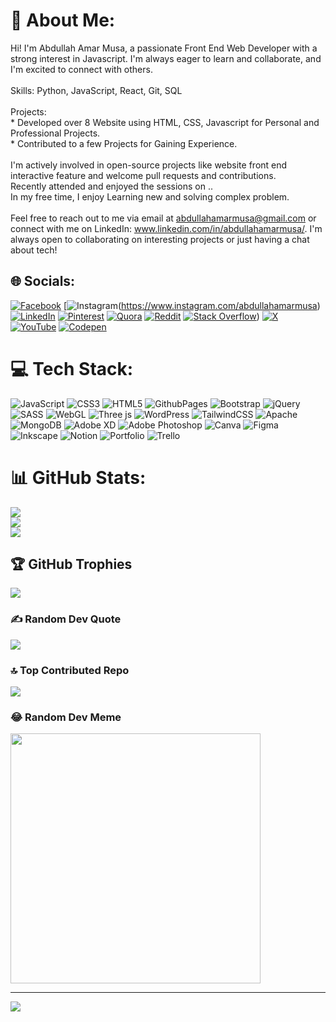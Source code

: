# 💫 About Me:
Hi! I'm Abdullah Amar Musa, a passionate Front End Web Developer with a strong interest in Javascript. I'm always eager to learn and collaborate, and I'm excited to connect with others.<br><br>Skills: Python, JavaScript, React, Git, SQL<br><br>Projects:<br>* Developed over 8 Website using HTML, CSS, Javascript for Personal and Professional Projects.<br>* Contributed to a few Projects for Gaining Experience.<br><br>I'm actively involved in open-source projects like website front end interactive feature and welcome pull requests and contributions.<br>Recently attended  and enjoyed the sessions on ..<br>In my free time, I enjoy Learning new and solving complex problem.<br><br>Feel free to reach out to me via email at abdullahamarmusa@gmail.com or connect with me on LinkedIn: www.linkedin.com/in/abdullahamarmusa/. I'm always open to collaborating on interesting projects or just having a chat about tech!


## 🌐 Socials:
[![Facebook](https://img.shields.io/badge/Facebook-%231877F2.svg?logo=Facebook&logoColor=white)](https://facebook.com/abdullahamarmusa.bd) [![Instagram](https://img.shields.io/badge/Instagram-%23E4405F.svg?logo=Instagram&logoColor=white)(https://www.instagram.com/abdullahamarmusa) [![LinkedIn](https://img.shields.io/badge/LinkedIn-%230077B5.svg?logo=linkedin&logoColor=white)](https://linkedin.com/in/abdullahamarmusa) [![Pinterest](https://img.shields.io/badge/Pinterest-%23E60023.svg?logo=Pinterest&logoColor=white)](https://pinterest.com/abdullahamarmusa) [![Quora](https://img.shields.io/badge/Quora-%23B92B27.svg?logo=Quora&logoColor=white)](https://quora.com/profile/abdullahamarmusa) [![Reddit](https://img.shields.io/badge/Reddit-%23FF4500.svg?logo=Reddit&logoColor=white)](https://reddit.com/user/abdullahamarmusa) [![Stack Overflow](https://img.shields.io/badge/-Stackoverflow-FE7A16?logo=stack-overflow&logoColor=white)](https://stackoverflow.com/users/21543417/abdullah-amar-musa)) [![X](https://img.shields.io/badge/X-black.svg?logo=X&logoColor=white)](https://x.com/abdulahamarmusa) [![YouTube](https://img.shields.io/badge/YouTube-%23FF0000.svg?logo=YouTube&logoColor=white)](https://youtube.com/@abdullahamarmusa) [![Codepen](https://img.shields.io/badge/Codepen-000000?style=for-the-badge&logo=codepen&logoColor=white)](https://codepen.io/abdullahamarmusa) 

# 💻 Tech Stack:
![JavaScript](https://img.shields.io/badge/javascript-%23323330.svg?style=for-the-badge&logo=javascript&logoColor=%23F7DF1E) ![CSS3](https://img.shields.io/badge/css3-%231572B6.svg?style=for-the-badge&logo=css3&logoColor=white) ![HTML5](https://img.shields.io/badge/html5-%23E34F26.svg?style=for-the-badge&logo=html5&logoColor=white) ![GithubPages](https://img.shields.io/badge/github%20pages-121013?style=for-the-badge&logo=github&logoColor=white) ![Bootstrap](https://img.shields.io/badge/bootstrap-%238511FA.svg?style=for-the-badge&logo=bootstrap&logoColor=white) ![jQuery](https://img.shields.io/badge/jquery-%230769AD.svg?style=for-the-badge&logo=jquery&logoColor=white) ![SASS](https://img.shields.io/badge/SASS-hotpink.svg?style=for-the-badge&logo=SASS&logoColor=white) ![WebGL](https://img.shields.io/badge/WebGL-990000?logo=webgl&logoColor=white&style=for-the-badge) ![Three js](https://img.shields.io/badge/threejs-black?style=for-the-badge&logo=three.js&logoColor=white) ![WordPress](https://img.shields.io/badge/WordPress-%23117AC9.svg?style=for-the-badge&logo=WordPress&logoColor=white) ![TailwindCSS](https://img.shields.io/badge/tailwindcss-%2338B2AC.svg?style=for-the-badge&logo=tailwind-css&logoColor=white) ![Apache](https://img.shields.io/badge/apache-%23D42029.svg?style=for-the-badge&logo=apache&logoColor=white) ![MongoDB](https://img.shields.io/badge/MongoDB-%234ea94b.svg?style=for-the-badge&logo=mongodb&logoColor=white) ![Adobe XD](https://img.shields.io/badge/Adobe%20XD-470137?style=for-the-badge&logo=Adobe%20XD&logoColor=#FF61F6) ![Adobe Photoshop](https://img.shields.io/badge/adobe%20photoshop-%2331A8FF.svg?style=for-the-badge&logo=adobe%20photoshop&logoColor=white) ![Canva](https://img.shields.io/badge/Canva-%2300C4CC.svg?style=for-the-badge&logo=Canva&logoColor=white) ![Figma](https://img.shields.io/badge/figma-%23F24E1E.svg?style=for-the-badge&logo=figma&logoColor=white) ![Inkscape](https://img.shields.io/badge/Inkscape-e0e0e0?style=for-the-badge&logo=inkscape&logoColor=080A13) ![Notion](https://img.shields.io/badge/Notion-%23000000.svg?style=for-the-badge&logo=notion&logoColor=white) ![Portfolio](https://img.shields.io/badge/Portfolio-%23000000.svg?style=for-the-badge&logo=firefox&logoColor=#FF7139) ![Trello](https://img.shields.io/badge/Trello-%23026AA7.svg?style=for-the-badge&logo=Trello&logoColor=white)
# 📊 GitHub Stats:
![](https://github-readme-stats.vercel.app/api?username=abdullahamarmusa&theme=nightowl&hide_border=false&include_all_commits=true&count_private=true)<br/>
![](https://github-readme-streak-stats.herokuapp.com/?user=abdullahamarmusa&theme=nightowl&hide_border=false)<br/>
![](https://github-readme-stats.vercel.app/api/top-langs/?username=abdullahamarmusa&theme=nightowl&hide_border=false&include_all_commits=true&count_private=true&layout=compact)

## 🏆 GitHub Trophies
![](https://github-profile-trophy.vercel.app/?username=abdullahamarmusa&theme=radical&no-frame=false&no-bg=false&margin-w=4)

### ✍️ Random Dev Quote
![](https://quotes-github-readme.vercel.app/api?type=horizontal&theme=dark)

### 🔝 Top Contributed Repo
![](https://github-contributor-stats.vercel.app/api?username=abdullahamarmusa&limit=5&theme=onestar&combine_all_yearly_contributions=true)

### 😂 Random Dev Meme
<img src='https://randommeme-five.vercel.app/' style="height: 400px;"/>

---
[![](https://visitcount.itsvg.in/api?id=abdullahamarmusa&icon=4&color=0)](https://visitcount.itsvg.in)

<!-- Proudly created with GPRM ( https://gprm.itsvg.in ) -->
